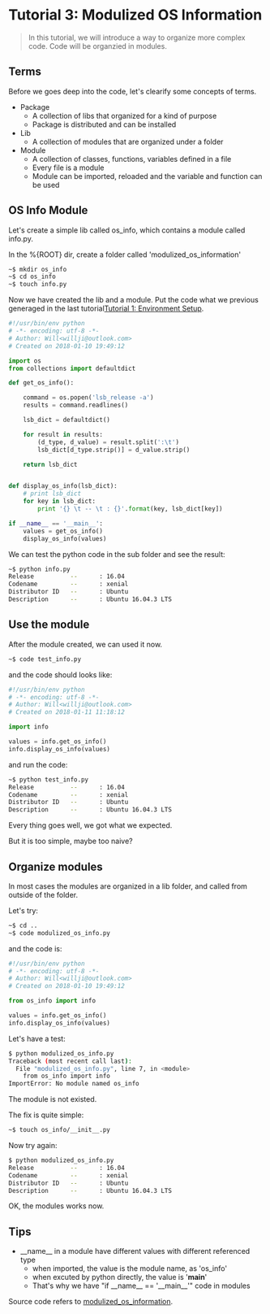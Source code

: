 Tutorial 3: Modulized OS Information
====================================

>In this tutorial, we will introduce a way to organize more complex code. Code will be organzied in modules.

Terms
-----

Before we goes deep into the code, let's clearify some concepts of terms.

- Package
  - A collection of libs that organized for a kind of purpose
  - Package is distributed and can be installed
- Lib
  - A collection of modules that are organized under a folder
- Module
  - A collection of classes, functions, variables defined in a file
  - Every file is a module
  - Module can be imported, reloaded and the variable and function can be used

OS Info Module
--------------

Let's create a simple lib called os_info, which contains a module called info.py.

In the %{ROOT} dir, create a folder called 'modulized_os_information'

``` bash
~$ mkdir os_info
~$ cd os_info
~$ touch info.py
```

Now we have created the lib and a module. Put the code what we previous generaged in the last tutorial[Tutorial 1: Environment Setup](environment_setup).

``` python
#!/usr/bin/env python
# -*- encoding: utf-8 -*-
# Author: Will<willji@outlook.com>
# Created on 2018-01-10 19:49:12

import os
from collections import defaultdict

def get_os_info():

    command = os.popen('lsb_release -a')
    results = command.readlines()

    lsb_dict = defaultdict()

    for result in results:
        (d_type, d_value) = result.split(':\t')
        lsb_dict[d_type.strip()] = d_value.strip()

    return lsb_dict


def display_os_info(lsb_dict):
    # print lsb_dict
    for key in lsb_dict:
        print '{} \t -- \t : {}'.format(key, lsb_dict[key])

if __name__ == '__main__':
    values = get_os_info()
    display_os_info(values)
```

We can test the python code in the sub folder and see the result:

``` bash
~$ python info.py
Release          --      : 16.04
Codename         --      : xenial
Distributor ID   --      : Ubuntu
Description      --      : Ubuntu 16.04.3 LTS
```

Use the module
--------------

After the module created, we can used it now.

``` bash
~$ code test_info.py
```

and the code should looks like:

``` python
#!/usr/bin/env python
# -*- encoding: utf-8 -*-
# Author: Will<willji@outlook.com>
# Created on 2018-01-11 11:18:12

import info

values = info.get_os_info()
info.display_os_info(values)
```

and run the code:

``` bash
~$ python test_info.py
Release          --      : 16.04
Codename         --      : xenial
Distributor ID   --      : Ubuntu
Description      --      : Ubuntu 16.04.3 LTS
```

Every thing goes well, we got what we expected.

But it is too simple, maybe too naive?

Organize modules
----------------

In most cases the modules are organized in a lib folder, and called from outside of the folder.

Let's try:

``` bash
~$ cd ..
~$ code modulized_os_info.py
```

and the code is:

``` python
#!/usr/bin/env python
# -*- encoding: utf-8 -*-
# Author: Will<willji@outlook.com>
# Created on 2018-01-10 19:49:12

from os_info import info

values = info.get_os_info()
info.display_os_info(values)

```

Let's have a test:

``` bash
$ python modulized_os_info.py
Traceback (most recent call last):
  File "modulized_os_info.py", line 7, in <module>
    from os_info import info
ImportError: No module named os_info
```

The module is not existed.

The fix is quite simple:

``` bash
~$ touch os_info/__init__.py
```

Now try again:

``` bash
$ python modulized_os_info.py
Release          --      : 16.04
Codename         --      : xenial
Distributor ID   --      : Ubuntu
Description      --      : Ubuntu 16.04.3 LTS
```

OK, the modules works now.

Tips
----

- \_\_name\_\_ in a module have different values with different referenced type
  - when imported, the value is the module name, as 'os_info'
  - when excuted by python directly, the value is '__main__'
  - That's why we have "if \_\_name\_\_ == \'\_\_main\_\_\'" code in modules



Source code refers to [modulized_os_information](https://github.com/webji/pyops/tree/master/pyops/tutorial/modulized_os_information).
